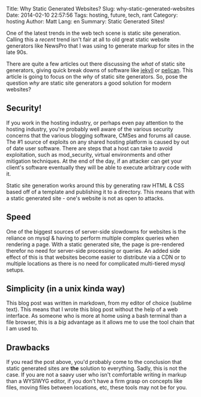 Title: Why Static Generated Websites?
Slug: why-static-generated-websites
Date: 2014-02-10 22:57:56
Tags: hosting, future, tech, rant
Category: hosting
Author: Matt
Lang: en
Summary: Static Generated Sites!

One of the latest trends in the web tech scene is static site generation. Calling this a _recent_ trend isn't fair at all to old great static website generators like NewsPro that I was using to generate markup for sites in the late 90s.

There are quite a few articles out there discussing the *what* of static site generators, giving quick break downs of software like [jekyll](http://jekyllrb.com/) or [pelican](http://blog.getpelican.com/).  This article is going to focus on the *why* of static site generators.  So, pose the question *why* are static site generators a good solution for modern websites?

## Security!

If you work in the hosting industry, or perhaps even pay attention to the hosting industry, you're probably well aware of the various security concerns that the various blogging software, CMSes and forums all cause. The #1 source of exploits on any shared hosting platform is caused by out of date user software. There are steps that a host can take to avoid exploitation, such as mod_security, virtual environments and other mitigation techniques. At the end of the day, if an attacker can get your client's software eventually they will be able to execute arbitrary code with it.

Static site generation works around this by generating raw HTML & CSS based off of a template and publishing it to a directory. This means that with a static generated site - one's website is not as open to attacks.

## Speed

One of the biggest sources of server-side slowdowns for websites is the reliance on mysql & having to perform multiple complex queries when rendering a page.  With a static generated site, the page is pre-rendered therefor no need for server-side processing or queries. An added side effect of this is that websites become easier to distribute via a CDN or to multiple locations as there is no need for complicated multi-tiered mysql setups.

## Simplicity (in a unix kinda way)

This blog post was written in markdown, from my editor of choice (sublime text).  This means that I wrote this blog post without the help of a web interface. As someone who is more at home using a bash terminal than a file browser, this is a *big* advantage as it allows me to use the tool chain that I am used to.

## Drawbacks

If you read the post above, you'd probably come to the conclusion that static generated sites are **the** solution to everything.  Sadly, this is not the case.  If you are not a saavy user who isn't comfortable writing in markup than a WYSIWYG editor, if you don't have a firm grasp on concepts like files, moving files between locations, etc, these tools may not be for you.

